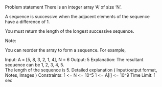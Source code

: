 Problem statement
There is an integer array ‘A’ of size ‘N’.

A sequence is successive when the adjacent elements of the sequence have a difference of 1.

You must return the length of the longest successive sequence.

Note:

You can reorder the array to form a sequence. 
For example,

Input:
A = [5, 8, 3, 2, 1, 4], N = 6
Output:
5
Explanation: 
The resultant sequence can be 1, 2, 3, 4, 5.    
The length of the sequence is 5.
Detailed explanation ( Input/output format, Notes, Images )
Constraints:
1 <= N <= 10^5
1 <= A[i] <= 10^9
Time Limit: 1 sec